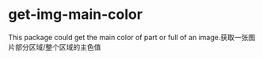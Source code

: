 # get-img-main-color
This package could get the main color of part or full of an image.获取一张图片部分区域/整个区域的主色值
